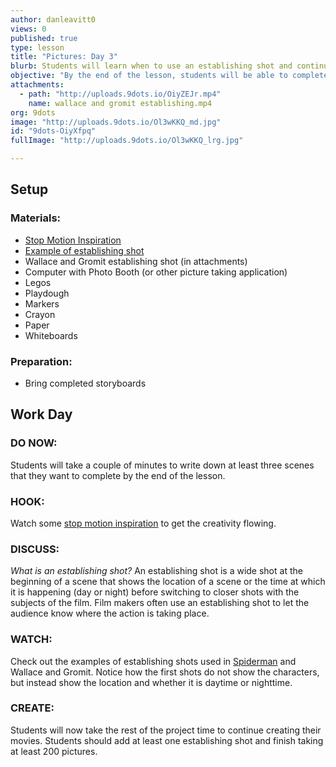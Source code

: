 ```yaml
---
author: danleavitt0
views: 0
published: true
type: lesson
title: "Pictures: Day 3"
blurb: Students will learn when to use an establishing shot and continue to capture pictures for their stop motion videos.
objective: "By the end of the lesson, students will be able to complete taking at least 200 pictures,  describe an establishing shot, and use an establishing shot to start a scene"
attachments: 
  - path: "http://uploads.9dots.io/OiyZEJr.mp4"
    name: wallace and gromit establishing.mp4
org: 9dots
image: "http://uploads.9dots.io/Ol3wKKQ_md.jpg"
id: "9dots-OiyXfpq"
fullImage: "http://uploads.9dots.io/Ol3wKKQ_lrg.jpg"

---
```


## Setup

### Materials:

- [Stop Motion Inspiration](http://vimeo.com/1105462)
- [Example of establishing shot](https://www.youtube.com/watch?v=rmF-PBPLlcA)
- Wallace and Gromit establishing shot (in attachments)
- Computer with Photo Booth (or other picture taking application)
- Legos
- Playdough
- Markers
- Crayon
- Paper
- Whiteboards

### Preparation:

- Bring completed storyboards

## Work Day

### DO NOW:
Students will take a couple of minutes to write down at least three scenes that they want to complete by the end of the lesson.

### HOOK:
Watch some [stop motion inspiration](http://vimeo.com/1105462) to get the creativity flowing.

### DISCUSS:
_What is an establishing shot?_
An establishing shot is a wide shot at the beginning of a scene that shows the location of a scene or the time at which it is happening (day or night) before switching to closer shots with the subjects of the film. Film makers often use an establishing shot to let the audience know where the action is taking place.

### WATCH:
Check out the examples of establishing shots used in [Spiderman](https://www.youtube.com/watch?v=rmF-PBPLlcA) and Wallace and Gromit. Notice how the first shots do not show the characters, but instead show the location and whether it is daytime or nighttime.

### CREATE:
Students will now take the rest of the project time to continue creating their movies. Students should add at least one establishing shot and finish taking at least 200 pictures.

